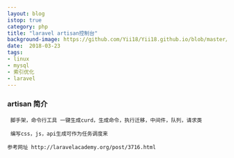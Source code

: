 ```yaml
---
layout: blog
istop: true
category: php
title: "laravel artisan控制台"
background-image: https://github.com/Yii18/Yii18.github.io/blob/master/style/images/log.png
date:  2018-03-23
tags:
- linux
- mysql
- 索引优化
- laravel
---
```

### artisan 简介
     脚手架，命令行工具 一键生成curd，生成命令，执行迁移，中间件，队列，请求类
     
     编写css，js，api生成可作为任务调度来
     
    参考网址 http://laravelacademy.org/post/3716.html

  
     
     
